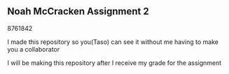 ## Noah McCracken Assignment 2

8761842

I made this repository so you(Taso) can see it without me having to make you a collaborator

I will be making this repository after I receive my grade for the assignment